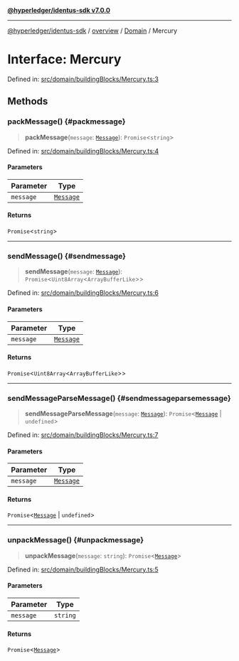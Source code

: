 [**@hyperledger/identus-sdk v7.0.0**](../../../../README.md)

***

[@hyperledger/identus-sdk](../../../../README.md) / [overview](../../../README.md) / [Domain](../README.md) / Mercury

# Interface: Mercury

Defined in: [src/domain/buildingBlocks/Mercury.ts:3](https://github.com/hyperledger/identus-edge-agent-sdk-ts/blob/96423ee84b124a31ce63036d9d623d1cb73a13c2/src/domain/buildingBlocks/Mercury.ts#L3)

## Methods

### packMessage() {#packmessage}

> **packMessage**(`message`: [`Message`](../classes/Message.md)): `Promise`\<`string`\>

Defined in: [src/domain/buildingBlocks/Mercury.ts:4](https://github.com/hyperledger/identus-edge-agent-sdk-ts/blob/96423ee84b124a31ce63036d9d623d1cb73a13c2/src/domain/buildingBlocks/Mercury.ts#L4)

#### Parameters

| Parameter | Type |
| ------ | ------ |
| `message` | [`Message`](../classes/Message.md) |

#### Returns

`Promise`\<`string`\>

***

### sendMessage() {#sendmessage}

> **sendMessage**(`message`: [`Message`](../classes/Message.md)): `Promise`\<`Uint8Array`\<`ArrayBufferLike`\>\>

Defined in: [src/domain/buildingBlocks/Mercury.ts:6](https://github.com/hyperledger/identus-edge-agent-sdk-ts/blob/96423ee84b124a31ce63036d9d623d1cb73a13c2/src/domain/buildingBlocks/Mercury.ts#L6)

#### Parameters

| Parameter | Type |
| ------ | ------ |
| `message` | [`Message`](../classes/Message.md) |

#### Returns

`Promise`\<`Uint8Array`\<`ArrayBufferLike`\>\>

***

### sendMessageParseMessage() {#sendmessageparsemessage}

> **sendMessageParseMessage**(`message`: [`Message`](../classes/Message.md)): `Promise`\<[`Message`](../classes/Message.md) \| `undefined`\>

Defined in: [src/domain/buildingBlocks/Mercury.ts:7](https://github.com/hyperledger/identus-edge-agent-sdk-ts/blob/96423ee84b124a31ce63036d9d623d1cb73a13c2/src/domain/buildingBlocks/Mercury.ts#L7)

#### Parameters

| Parameter | Type |
| ------ | ------ |
| `message` | [`Message`](../classes/Message.md) |

#### Returns

`Promise`\<[`Message`](../classes/Message.md) \| `undefined`\>

***

### unpackMessage() {#unpackmessage}

> **unpackMessage**(`message`: `string`): `Promise`\<[`Message`](../classes/Message.md)\>

Defined in: [src/domain/buildingBlocks/Mercury.ts:5](https://github.com/hyperledger/identus-edge-agent-sdk-ts/blob/96423ee84b124a31ce63036d9d623d1cb73a13c2/src/domain/buildingBlocks/Mercury.ts#L5)

#### Parameters

| Parameter | Type |
| ------ | ------ |
| `message` | `string` |

#### Returns

`Promise`\<[`Message`](../classes/Message.md)\>
